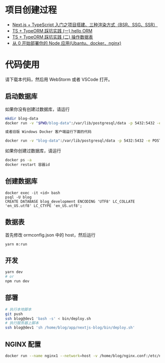 # 项目创建过程
- [Next.js + TypeScript 入门之项目搭建、三种渲染方式（BSR、SSG、SSR）](https://juejin.im/post/6855917901090652174)
- [TS + TypeORM 踩坑实践 (一) hello ORM](https://juejin.im/post/6857391336929263624)
- [TS + TypeORM 踩坑实践 (二) 操作数据表](https://juejin.im/post/6858509402798817294)
- [从 0 开始部署你的 Node 应用(Ubantu、docker、nginx)](https://juejin.im/post/6864785804066029575)

# 代码使用

请下载本代码，然后用 WebStorm 或者 VSCode 打开。

## 启动数据库

如果你没有创建过数据库，请运行
```bash
mkdir blog-data
docker run -v "$PWD/blog-data":/var/lib/postgresql/data -p 5432:5432 -e POSTGRES_USER=blog -e POSTGRES_HOST_AUTH_METHOD=trust -d postgres:12.2

或者旧版 Windows Docker 客户端运行下面的代码

docker run -v "blog-data":/var/lib/postgresql/data -p 5432:5432 -e POSTGRES_USER=blog -e POSTGRES_HOST_AUTH_METHOD=trust -d postgres:12.2
```

如果你创建过数据库，请运行

```bash
docker ps -a
docker restart 容器id
```

## 创建数据库

```
docker exec -it <id> bash
psql -U blog
CREATE DATABASE blog_development ENCODING 'UTF8' LC_COLLATE 'en_US.utf8' LC_CTYPE 'en_US.utf8';
```

## 数据表

首先修改 ormconfig.json 中的 host，然后运行

```
yarn m:run
```

## 开发

```bash
yarn dev
# or
npm run dev
```

## 部署

```bash 
# 执行本地脚本
git push
ssh blog@dev1 'bash -s' < bin/deploy.sh
# 执行服务器上脚本
ssh blog@dev1 'sh /home/blog/app/nextjs-blog/bin/deploy.sh'
```

## NGINX 配置 
```bash
docker run --name nginx1 --network=host -v /home/blog/nginx.conf:/etc/nginx/conf.d/default.conf -v /home/blog/app/nextjs-blog/.next/static/:/usr/share/nginx/html/_next/static/ -d nginx:1.19.1
```
